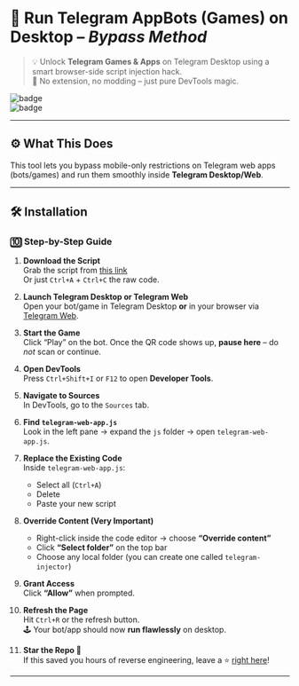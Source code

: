 # 🚀 Run Telegram AppBots (Games) on Desktop – *Bypass Method*

> 💡 Unlock **Telegram Games & Apps** on Telegram Desktop using a smart browser-side script injection hack.  
> 🧠 No extension, no modding – just pure DevTools magic.

![badge](https://img.shields.io/badge/Status-Stable-green)  
![badge](https://img.shields.io/github/stars/amirsadeghi1/telegram-appbots-desktop?style=social)  

---

## ⚙️ What This Does

This tool lets you bypass mobile-only restrictions on Telegram web apps (bots/games) and run them smoothly inside **Telegram Desktop/Web**.

---

## 🛠️ Installation

### 🔟 Step-by-Step Guide

1. **Download the Script**  
   Grab the script from [this link](https://raw.githubusercontent.com/amirsadeghi1/telegram-appbots-desktop/master/telegram-web-app.js)  
   Or just `Ctrl+A` + `Ctrl+C` the raw code.

2. **Launch Telegram Desktop or Telegram Web**  
   Open your bot/game in Telegram Desktop **or** in your browser via [Telegram Web](https://web.telegram.org/).

3. **Start the Game**  
   Click “Play” on the bot. Once the QR code shows up, **pause here** – do *not* scan or continue.

4. **Open DevTools**  
   Press `Ctrl+Shift+I` or `F12` to open **Developer Tools**.

5. **Navigate to Sources**  
   In DevTools, go to the `Sources` tab.

6. **Find `telegram-web-app.js`**  
   Look in the left pane → expand the `js` folder → open `telegram-web-app.js`.

7. **Replace the Existing Code**  
   Inside `telegram-web-app.js`:  
   - Select all (`Ctrl+A`)  
   - Delete  
   - Paste your new script

8. **Override Content (Very Important)**  
   - Right-click inside the code editor → choose **“Override content”**  
   - Click **“Select folder”** on the top bar  
   - Choose any local folder (you can create one called `telegram-injector`)

9. **Grant Access**  
   Click **“Allow”** when prompted.

10. **Refresh the Page**  
    Hit `Ctrl+R` or the refresh button.  
    🕹️ Your bot/app should now **run flawlessly** on desktop.

11. **Star the Repo 💖**  
    If this saved you hours of reverse engineering, leave a ⭐ [right here](https://github.com/amirsadeghi1/telegram-appbots-desktop)!

---

